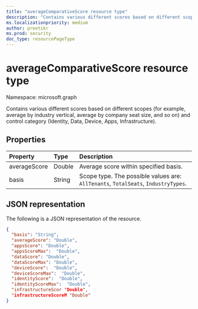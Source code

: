```yaml
---
title: "averageComparativeScore resource type"
description: "Contains various different scores based on different scopes."
ms.localizationpriority: medium
author: preetikr
ms.prod: security
doc_type: resourcePageType
---
```


#  averageComparativeScore resource type

Namespace: microsoft.graph

Contains various different scores based on different scopes (for example, average by industry vertical, average by company seat size, and so on) and control category (Identity, Data, Device, Apps, Infrastructure).

## Properties

|Property |Type |Description |
|:--|:--|:--|
|averageScore|Double|Average score within specified basis.|
|basis|String|Scope type. The possible values are: `AllTenants`, `TotalSeats`, `IndustryTypes`.|

## JSON representation

The following is a JSON representation of the resource.

<!-- {
  "blockType": "resource",
  "optionalProperties": [

  ],
  "@odata.type": "microsoft.graph.averageComparativeScore"
}-->

```json
{
  "basis": "String",
  "averageScore": "Double",
  "appsScore": "Double",
  "appsScoreMax":  "Double",
  "dataScore": "Double",
  "dataScoreMax": "Double",
  "deviceScore":  "Double",
  "deviceScoreMax":  "Double",
  "identityScore":  "Double",
  "identityScoreMax":  "Double",
  "infrastructureScor "Double",
  "infrastructureScoreM "Double"
}

```


<!-- {
  "type": "#page.annotation",
  "description": "averageComparativeScore resource",
  "keywords": "",
  "section": "documentation",
  "tocPath": ""
}-->

